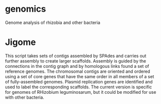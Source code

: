 # genomics
Genome analysis of rhizobia and other bacteria

# Jigome
This script takes sets of contigs assembled by SPAdes and carries out further assembly to 
create larger scaffolds.  Assembly is guided by the connections in the contig graph and by
homologous links found a set of reference genomes.  The chromosomal contigs are oriented
and ordered using a set of core genes that have the same order in all members of a set of
fully-assembled genomes. Plasmid replication genes are identified and used to label the
corresponding scaffolds.
The current version is specific for genomes of RHizobium leguminosarum, but it could be modified for use with other bacteria.
